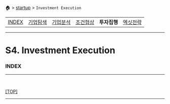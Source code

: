 🏠 > [startup](../) > `Investment Execution`

<table>
  <tr>
    <td><a href="Readme.md">INDEX </a></td>
    <td><a href="../S1_Exploration/" >기업탐색</a></td>
    <td><a href="../S2_Analysis/" >기업분석</a></td>
    <td><a href="../S3_Negotiation/" >조건협상</a></td>
    <td><b href="../S4_Execution/" >투자집행</b></td>
    <td><a href="../S5_Exit/)" >엑싯전략</a></td>
  </tr>
</table>

---
# S4. Investment Execution

### INDEX

---

<br/>

[[TOP]](#index)

---